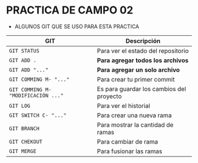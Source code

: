 # PRACTICA DE CAMPO 02

- ALGUNOS GIT QUE SE USO PARA ESTA PRACTICA

| GIT | Descripción                |
| ------------- | ------------------------------ |
| `GIT STATUS`      | Para ver el estado del repositorio      |
| `GIT ADD .`   | **Para agregar todos los archivos**     |
| `GIT ADD "..." `   | **Para agregar un solo archivo**     |
| `GIT COMMING M- "..."`      | Para crear tu primer commit     |
| `GIT COMMING M- "MODIFICACIÓN ..."`      | Es para guardar los cambios del proyecto     |
| `GIT LOG`      | Para ver el historial     |
| `GIT SWITCH C- "..." `      | Para crear una nueva rama |
| `GIT BRANCH `      | Para mostrar la cantidad de ramas |
| `GIT CHEKOUT `      | Para cambiar de rama |
| `GIT MERGE `      | Para fusionar las ramas |
